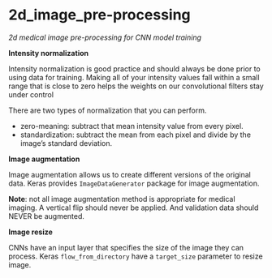 # 2d_image_pre-processing

_2d medical image pre-processing for CNN model training_

**Intensity normalization**

Intensity normalization is good practice and should always be done prior to using data for training. Making all of your intensity values fall within a small range that is close to zero helps the weights on our convolutional filters stay under control

There are two types of normalization that you can perform.

* zero-meaning: subtract that mean intensity value from every pixel.
* standardization: subtract the mean from each pixel and divide by the image’s standard deviation.

**Image augmentation**

Image augmentation allows us to create different versions of the original data. Keras provides `ImageDataGenerator` package for image augmentation.

**Note**: not all image augmentation method is appropriate for medical imaging. A vertical flip should never be applied. And validation data should NEVER be augmented.

**Image resize**

CNNs have an input layer that specifies the size of the image they can process. Keras `flow_from_directory` have a `target_size` parameter to resize image.


